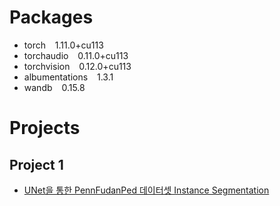 # Packages
* torch &ensp; 1.11.0+cu113
* torchaudio &ensp; 0.11.0+cu113
* torchvision &ensp; 0.12.0+cu113
* albumentations &ensp; 1.3.1
* wandb &ensp; 0.15.8

# Projects

## Project 1
* [UNet을 통한 PennFudanPed 데이터셋 Instance Segmentation](https://github.com/jjlee6496/torch/tree/main/PennFudanPed)
